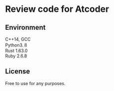 # Review code for Atcoder

## Environment
C++14, GCC  
Python3.８  
Rust 1.63.0  
Ruby 2.6.8  

## License
Free to use for any purposes.
